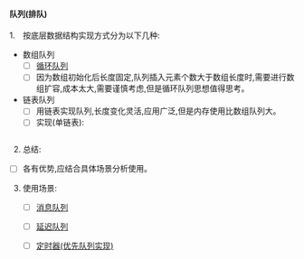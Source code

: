 #### 队列(排队)

1.　按底层数据结构实现方式分为以下几种:

- 数组队列
  - [ ] [循环队列](https://github.com/xuanchengsunjin/Jim_note/blob/sandbox/note/algorithm/data_structure/circle_queue.md)
  - [ ] 因为数组初始化后长度固定,队列插入元素个数大于数组长度时,需要进行数组扩容,成本太大,需要谨慎考虑,但是循环队列思想值得思考。
- 链表队列
  - [ ] 用链表实现队列,长度变化灵活,应用广泛,但是内存使用比数组队列大。
  - [ ] 实现(单链表):
  ```C++
  
  ```
2.  总结:
  - [ ] 各有优势,应结合具体场景分析使用。
  
3.  使用场景:
    - [ ] [消息队列](https://www.cnblogs.com/LipeiNet/p/9877189.html)
    - [ ] [延迟队列](https://github.com/xuanchengsunjin/Jim_note/edit/sandbox/note/tec_practice/delay_queue.md)
    - [ ] [定时器(优先队列实现)](https://github.com/xuanchengsunjin/Jim_note/edit/sandbox/note/tec_practice/delay_queue.md)
  
